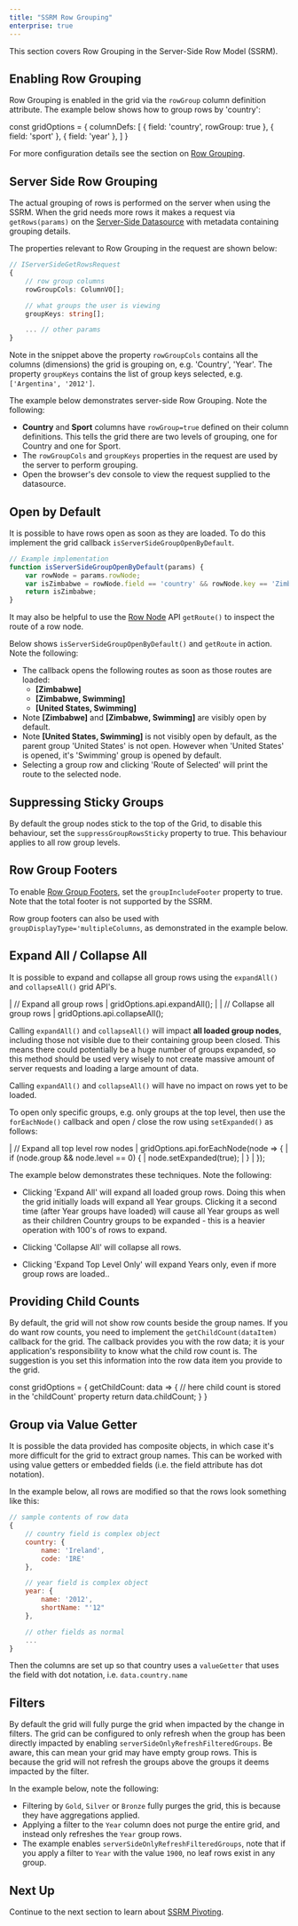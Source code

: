 ```yaml
---
title: "SSRM Row Grouping"
enterprise: true
---
```


This section covers Row Grouping in the Server-Side Row Model (SSRM).

## Enabling Row Grouping

Row Grouping is enabled in the grid via the `rowGroup` column definition attribute.
The example below shows how to group rows by 'country':

<snippet>
const gridOptions = {
    columnDefs: [
        { field: 'country', rowGroup: true },
        { field: 'sport' },
        { field: 'year' },
    ]
}
</snippet>

For more configuration details see the section on [Row Grouping](/grouping/).

## Server Side Row Grouping

The actual grouping of rows is performed on the server when using the SSRM. When the grid needs more rows it makes a 
request via `getRows(params)` on the [Server-Side Datasource](/server-side-model-datasource) with metadata containing 
grouping details.

The properties relevant to Row Grouping in the request are shown below:

```ts
// IServerSideGetRowsRequest
{
    // row group columns
    rowGroupCols: ColumnVO[];

    // what groups the user is viewing
    groupKeys: string[];

    ... // other params
}
```

Note in the snippet above the property `rowGroupCols` contains all the columns (dimensions) the grid is
grouping on, e.g. 'Country', 'Year'. The property `groupKeys` contains the list of group keys selected,
e.g. `['Argentina', '2012']`.

The example below demonstrates server-side Row Grouping. Note the following:

- <b>Country</b> and <b>Sport</b> columns have `rowGroup=true` defined on their column definitions. This tells the grid there are two levels of grouping, one for Country and one for Sport.
- The `rowGroupCols` and `groupKeys` properties in the request are used by the server to perform grouping.
- Open the browser's dev console to view the request supplied to the datasource.

<grid-example title='Row Grouping' name='row-grouping' type='generated' options='{ "enterprise": true, "exampleHeight": 590, "extras": ["alasql"], "modules": ["serverside", "rowgrouping"] }'></grid-example>

## Open by Default

It is possible to have rows open as soon as they are loaded. To do this implement the grid callback `isServerSideGroupOpenByDefault`.

<api-documentation source='grid-options/properties.json' section='serverSideRowModel' names='["isServerSideGroupOpenByDefault"]' ></api-documentation>

```js
// Example implementation
function isServerSideGroupOpenByDefault(params) {
    var rowNode = params.rowNode;
    var isZimbabwe = rowNode.field == 'country' && rowNode.key == 'Zimbabwe';
    return isZimbabwe;
}
```

It may also be helpful to use the [Row Node](/row-object/) API `getRoute()` to inspect the route of a row node.

<api-documentation source='row-object/resources/methods.json' section='rowNodeMethods' names='["getRoute"]' ></api-documentation>

Below shows `isServerSideGroupOpenByDefault()` and `getRoute` in action. Note the following:

- The callback opens the following routes as soon as those routes are loaded:
    - **[Zimbabwe]**
    - **[Zimbabwe, Swimming]**
    - **[United States, Swimming]**
- Note **[Zimbabwe]** and **[Zimbabwe, Swimming]** are visibly open by default.
- Note **[United States, Swimming]** is not visibly open by default, as the parent group 'United States' is not open. However when 'United States' is opened, it's 'Swimming' group is opened by default.
- Selecting a group row and clicking 'Route of Selected' will print the route to the selected node.

<grid-example title='Open by Default' name='open-by-default' type='generated' options='{ "enterprise": true, "extras": ["alasql"], "modules": ["serverside"] }'></grid-example>

## Suppressing Sticky Groups

By default the group nodes stick to the top of the Grid, to disable this behaviour, set the `suppressGroupRowsSticky` property to true. This behaviour applies to all row group levels.

<grid-example title='Sticky Groups' name='suppress-sticky-groups' type='generated' options='{ "enterprise": true, "extras": ["alasql"], "modules": ["serverside"] }'></grid-example>

## Row Group Footers

To enable [Row Group Footers](/grouping-footers/), set the `groupIncludeFooter` property to true. Note that the total footer is not supported by the SSRM.

<grid-example title='Group Footers' name='group-footer' type='generated' options='{ "enterprise": true, "extras": ["alasql"], "modules": ["serverside"] }'></grid-example>

Row group footers can also be used with `groupDisplayType='multipleColumns`, as demonstrated in the example below.

<grid-example title='Multiple Group Columns and Footers' name='group-footer-multiple-cols' type='generated' options='{ "enterprise": true, "extras": ["alasql"], "modules": ["serverside"] }'></grid-example>

## Expand All / Collapse All

It is possible to expand and collapse all group rows using the `expandAll()` and `collapseAll()` grid API's.

<snippet>
| // Expand all group rows
| gridOptions.api.expandAll();
|
| // Collapse all group rows
| gridOptions.api.collapseAll();
</snippet>

Calling `expandAll()` and `collapseAll()` will impact **all loaded group nodes**, including those not visible due to their containing group been closed. This means there could potentially be a huge number of groups expanded, so this method should be used very wisely to not create massive amount of server requests and loading a large amount of data.

Calling `expandAll()` and `collapseAll()` will have no impact on rows yet to be loaded.

To open only specific groups, e.g. only groups at the top level, then use the `forEachNode()` callback and open / close the row using `setExpanded()` as follows:

<snippet>
| // Expand all top level row nodes
| gridOptions.api.forEachNode(node => {
|     if (node.group && node.level == 0) {
|         node.setExpanded(true);
|     }
| });
</snippet>

The example below demonstrates these techniques. Note the following:

- Clicking 'Expand All' will expand all loaded group rows. Doing this when the grid initially loads will expand all Year groups. Clicking it a second time (after Year groups have loaded) will cause all Year groups as well as their children Country groups to be expanded - this is a heavier operation with 100's of rows to expand.

- Clicking 'Collapse All' will collapse all rows.
- Clicking 'Expand Top Level Only' will expand Years only, even if more group rows are loaded..

<grid-example title='Expand All' name='expand-all' type='generated' options='{ "enterprise": true, "extras": ["alasql"], "modules": ["serverside"] }'></grid-example>

## Providing Child Counts

By default, the grid will not show row counts beside the group names. If you do want row counts, you need to implement the `getChildCount(dataItem)` callback for the grid. The callback provides you with the row data; it is your application's responsibility to know what the child row count is. The suggestion is you set this information into the row data item you provide to the grid.

<api-documentation source='grid-options/properties.json' section='serverSideRowModel' names='["getChildCount"]' ></api-documentation>

<snippet>
const gridOptions = {
    getChildCount: data => {
        // here child count is stored in the 'childCount' property
        return data.childCount;
    }
}
</snippet>

<grid-example title='Child Counts' name='child-counts' type='generated' options='{ "enterprise": true, "exampleHeight": 590, "extras": ["alasql"], "modules": ["serverside"] }'></grid-example>


## Group via Value Getter

It is possible the data provided has composite objects, in which case it's more difficult for the grid to extract group names. This can be worked with using value getters or embedded fields (i.e. the field attribute has dot notation).

In the example below, all rows are modified so that the rows look something like this:

```js
// sample contents of row data
{
    // country field is complex object
    country: {
        name: 'Ireland',
        code: 'IRE'
    },

    // year field is complex object
    year: {
        name: '2012',
        shortName: "'12"
    },

    // other fields as normal
    ...
}
```

Then the columns are set up so that country uses a `valueGetter` that uses the field with dot notation, i.e. `data.country.name`

<grid-example title='Complex Objects' name='complex-objects' type='generated' options='{ "enterprise": true, "exampleHeight": 590, "extras": ["alasql"], "modules": ["serverside", "rowgrouping"] }'></grid-example>

## Filters

By default the grid will fully purge the grid when impacted by the change in filters. The grid can be configured to only refresh when the group has been directly impacted by enabling `serverSideOnlyRefreshFilteredGroups`. Be aware, this can mean your grid may have empty group rows. This is because the grid will not refresh the groups above the groups it deems impacted by the filter.

In the example below, note the following:
- Filtering by `Gold`, `Silver` or `Bronze` fully purges the grid, this is because they have aggregations applied.
- Applying a filter to the `Year` column does not purge the entire grid, and instead only refreshes the `Year` group rows.
- The example enables `serverSideOnlyRefreshFilteredGroups`, note that if you apply a filter to `Year` with the value `1900`, no leaf rows exist in any group.

<grid-example title='Filtering' name='filtering' type='generated' options='{ "enterprise": true, "exampleHeight": 590, "extras": ["alasql"], "modules": ["serverside", "rowgrouping"] }'></grid-example>

## Next Up

Continue to the next section to learn about [SSRM Pivoting](/server-side-model-pivoting/).

